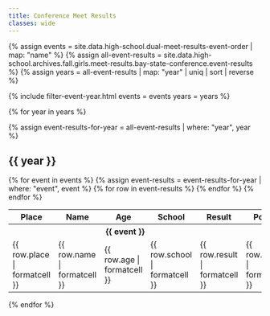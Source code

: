 ```yaml
---
title: Conference Meet Results
classes: wide
---
```


{% assign events = site.data.high-school.dual-meet-results-event-order | map: "name" %}
{% assign all-event-results = site.data.high-school.archives.fall.girls.meet-results.bay-state-conference.event-results %}
{% assign years = all-event-results | map: "year" | uniq | sort | reverse %}

{% include filter-event-year.html
  events = events
  years = years %}

{% for year in years %}

{% assign event-results-for-year = all-event-results | where: "year", year %}

<div class="filter-section" data-option="year" data-section="{{ year }}" markdown="1">

## {{ year }}

<table>
  <thead>
    <tr>
      <th>Place</th>
      <th>Name</th>
      <th>Age</th>
      <th>School</th>
      <th>Result</th>
      <th>Points</th>
    </tr>
  </thead>
  <tbody>
    {% for event in events %}
      {% assign event-results = event-results-for-year | where: "event", event %}
      <tr class="filter-section" data-option="event" data-section="{{ event }}">
        <th colspan="5" style="text-align: center;">{{ event }}</th>
      </tr>
      {% for row in event-results %}
        <tr class="filter-section" data-option="event" data-section="{{ event }}">
          <td>{{ row.place | formatcell }}</td>
          <td>{{ row.name | formatcell }}</td>
          <td>{{ row.age | formatcell }}</td>
          <td>{{ row.school | formatcell }}</td>
          <td>{{ row.result | formatcell }}</td>
          <td>{{ row.points | formatcell }}</td>
        </tr>
      {% endfor %}
    {% endfor %}
  </tbody>
</table>

</div>

{% endfor %}
